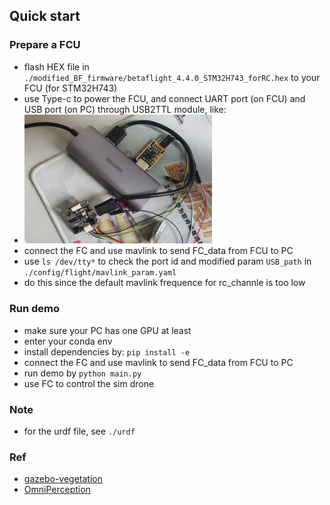 ## Quick start

### Prepare a FCU
- flash HEX file in `./modified_BF_firmware/betaflight_4.4.0_STM32H743_forRC.hex` to your FCU (for STM32H743)
- use Type-c to power the FCU, and connect UART port (on FCU) and USB port (on PC) through USB2TTL module, like:
- <img src="./doc/1.png"  width="300" /> <br>
- connect the FC and use mavlink to send FC_data from FCU to PC
- use `ls /dev/tty*` to check the port id and modified param `USB_path` in `./config/flight/mavlink_param.yaml`
- do this since the default mavlink frequence for rc_channle is too low

### Run demo
- make sure your PC has one GPU at least
- enter your conda env
- install dependencies by: `pip install -e`
- connect the FC and use mavlink to send FC_data from FCU to PC
- run demo by `python main.py`
- use FC to control the sim drone

### Note
- for the urdf file, see `./urdf` 

### Ref
- [gazebo-vegetation](https://github.com/kubja/gazebo-vegetation)
- [OmniPerception](https://github.com/aCodeDog/OmniPerception)
